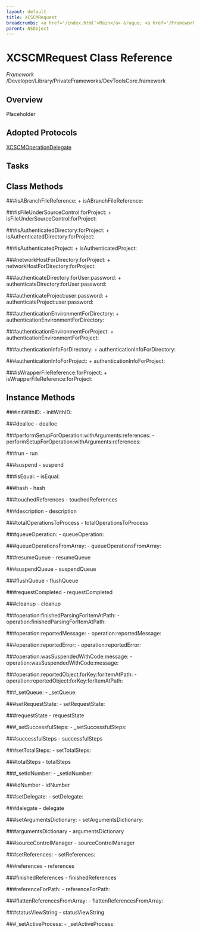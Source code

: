 ```yaml
---
layout: default
title: XCSCMRequest
breadcrumbs: <a href="/index.html">Main</a> &raquo; <a href="/Frameworks.html">Framework</a> &raquo; <a href="/Frameworks/DevToolsCore.html">DevToolsCore</a> &raquo; XCSCMRequest
parent: NSObject 
---
```

# XCSCMRequest Class Reference

*Framework* /Developer/Library/PrivateFrameworks/DevToolsCore.framework

## Overview

Placeholder

## Adopted Protocols

[XCSCMOperationDelegate]()

## Tasks

## Class Methods

<a name="+isABranchFileReference:"></a>
###isABranchFileReference:
    + isABranchFileReference:

<a name="+isFileUnderSourceControl:forProject:"></a>
###isFileUnderSourceControl:forProject:
    + isFileUnderSourceControl:forProject:

<a name="+isAuthenticatedDirectory:forProject:"></a>
###isAuthenticatedDirectory:forProject:
    + isAuthenticatedDirectory:forProject:

<a name="+isAuthenticatedProject:"></a>
###isAuthenticatedProject:
    + isAuthenticatedProject:

<a name="+networkHostForDirectory:forProject:"></a>
###networkHostForDirectory:forProject:
    + networkHostForDirectory:forProject:

<a name="+authenticateDirectory:forUser:password:"></a>
###authenticateDirectory:forUser:password:
    + authenticateDirectory:forUser:password:

<a name="+authenticateProject:user:password:"></a>
###authenticateProject:user:password:
    + authenticateProject:user:password:

<a name="+authenticationEnvironmentForDirectory:"></a>
###authenticationEnvironmentForDirectory:
    + authenticationEnvironmentForDirectory:

<a name="+authenticationEnvironmentForProject:"></a>
###authenticationEnvironmentForProject:
    + authenticationEnvironmentForProject:

<a name="+authenticationInfoForDirectory:"></a>
###authenticationInfoForDirectory:
    + authenticationInfoForDirectory:

<a name="+authenticationInfoForProject:"></a>
###authenticationInfoForProject:
    + authenticationInfoForProject:

<a name="+isWrapperFileReference:forProject:"></a>
###isWrapperFileReference:forProject:
    + isWrapperFileReference:forProject:

## Instance Methods

<a name="-initWithID:"></a>
###initWithID:
    - initWithID:

<a name="-dealloc"></a>
###dealloc
    - dealloc

<a name="-performSetupForOperation:withArguments:references:"></a>
###performSetupForOperation:withArguments:references:
    - performSetupForOperation:withArguments:references:

<a name="-run"></a>
###run
    - run

<a name="-suspend"></a>
###suspend
    - suspend

<a name="-isEqual:"></a>
###isEqual:
    - isEqual:

<a name="-hash"></a>
###hash
    - hash

<a name="-touchedReferences"></a>
###touchedReferences
    - touchedReferences

<a name="-description"></a>
###description
    - description

<a name="-totalOperationsToProcess"></a>
###totalOperationsToProcess
    - totalOperationsToProcess

<a name="-queueOperation:"></a>
###queueOperation:
    - queueOperation:

<a name="-queueOperationsFromArray:"></a>
###queueOperationsFromArray:
    - queueOperationsFromArray:

<a name="-resumeQueue"></a>
###resumeQueue
    - resumeQueue

<a name="-suspendQueue"></a>
###suspendQueue
    - suspendQueue

<a name="-flushQueue"></a>
###flushQueue
    - flushQueue

<a name="-requestCompleted"></a>
###requestCompleted
    - requestCompleted

<a name="-cleanup"></a>
###cleanup
    - cleanup

<a name="-operation:finishedParsingForItemAtPath:"></a>
###operation:finishedParsingForItemAtPath:
    - operation:finishedParsingForItemAtPath:

<a name="-operation:reportedMessage:"></a>
###operation:reportedMessage:
    - operation:reportedMessage:

<a name="-operation:reportedError:"></a>
###operation:reportedError:
    - operation:reportedError:

<a name="-operation:wasSuspendedWithCode:message:"></a>
###operation:wasSuspendedWithCode:message:
    - operation:wasSuspendedWithCode:message:

<a name="-operation:reportedObject:forKey:forItemAtPath:"></a>
###operation:reportedObject:forKey:forItemAtPath:
    - operation:reportedObject:forKey:forItemAtPath:

<a name="-_setQueue:"></a>
###_setQueue:
    - _setQueue:

<a name="-setRequestState:"></a>
###setRequestState:
    - setRequestState:

<a name="-requestState"></a>
###requestState
    - requestState

<a name="-_setSuccessfulSteps:"></a>
###_setSuccessfulSteps:
    - _setSuccessfulSteps:

<a name="-successfulSteps"></a>
###successfulSteps
    - successfulSteps

<a name="-setTotalSteps:"></a>
###setTotalSteps:
    - setTotalSteps:

<a name="-totalSteps"></a>
###totalSteps
    - totalSteps

<a name="-_setIdNumber:"></a>
###_setIdNumber:
    - _setIdNumber:

<a name="-idNumber"></a>
###idNumber
    - idNumber

<a name="-setDelegate:"></a>
###setDelegate:
    - setDelegate:

<a name="-delegate"></a>
###delegate
    - delegate

<a name="-setArgumentsDictionary:"></a>
###setArgumentsDictionary:
    - setArgumentsDictionary:

<a name="-argumentsDictionary"></a>
###argumentsDictionary
    - argumentsDictionary

<a name="-sourceControlManager"></a>
###sourceControlManager
    - sourceControlManager

<a name="-setReferences:"></a>
###setReferences:
    - setReferences:

<a name="-references"></a>
###references
    - references

<a name="-finishedReferences"></a>
###finishedReferences
    - finishedReferences

<a name="-referenceForPath:"></a>
###referenceForPath:
    - referenceForPath:

<a name="-flattenReferencesFromArray:"></a>
###flattenReferencesFromArray:
    - flattenReferencesFromArray:

<a name="-statusViewString"></a>
###statusViewString
    - statusViewString

<a name="-_setActiveProcess:"></a>
###_setActiveProcess:
    - _setActiveProcess:

